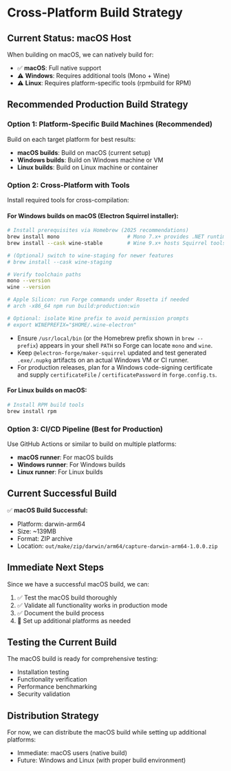 # Cross-Platform Build Strategy

## Current Status: macOS Host

When building on macOS, we can natively build for:

- ✅ **macOS**: Full native support
- ⚠️ **Windows**: Requires additional tools (Mono + Wine)
- ⚠️ **Linux**: Requires platform-specific tools (rpmbuild for RPM)

## Recommended Production Build Strategy

### Option 1: Platform-Specific Build Machines (Recommended)

Build on each target platform for best results:

- **macOS builds**: Build on macOS (current setup)
- **Windows builds**: Build on Windows machine or VM
- **Linux builds**: Build on Linux machine or container

### Option 2: Cross-Platform with Tools

Install required tools for cross-compilation:

#### For Windows builds on macOS (Electron Squirrel installer):

```bash
# Install prerequisites via Homebrew (2025 recommendations)
brew install mono                      # Mono 7.x+ provides .NET runtime
brew install --cask wine-stable        # Wine 9.x+ hosts Squirrel tools

# (Optional) switch to wine-staging for newer features
# brew install --cask wine-staging

# Verify toolchain paths
mono --version
wine --version

# Apple Silicon: run Forge commands under Rosetta if needed
# arch -x86_64 npm run build:production:win

# Optional: isolate Wine prefix to avoid permission prompts
# export WINEPREFIX="$HOME/.wine-electron"
```

- Ensure `/usr/local/bin` (or the Homebrew prefix shown in `brew --prefix`) appears in your shell `PATH` so Forge can locate `mono` and `wine`.
- Keep `@electron-forge/maker-squirrel` updated and test generated `.exe/.nupkg` artifacts on an actual Windows VM or CI runner.
- For production releases, plan for a Windows code-signing certificate and supply `certificateFile` / `certificatePassword` in `forge.config.ts`.

#### For Linux builds on macOS:

```bash
# Install RPM build tools
brew install rpm
```

### Option 3: CI/CD Pipeline (Best for Production)

Use GitHub Actions or similar to build on multiple platforms:

- **macOS runner**: For macOS builds
- **Windows runner**: For Windows builds
- **Linux runner**: For Linux builds

## Current Successful Build

✅ **macOS Build Successful:**

- Platform: darwin-arm64
- Size: ~139MB
- Format: ZIP archive
- Location: `out/make/zip/darwin/arm64/capture-darwin-arm64-1.0.0.zip`

## Immediate Next Steps

Since we have a successful macOS build, we can:

1. ✅ Test the macOS build thoroughly
2. ✅ Validate all functionality works in production mode
3. ✅ Document the build process
4. 🔄 Set up additional platforms as needed

## Testing the Current Build

The macOS build is ready for comprehensive testing:

- Installation testing
- Functionality verification
- Performance benchmarking
- Security validation

## Distribution Strategy

For now, we can distribute the macOS build while setting up additional platforms:

- Immediate: macOS users (native build)
- Future: Windows and Linux (with proper build environment)
